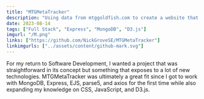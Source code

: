 ```yaml
---
title: "MTGMetaTracker"
description: "Using data from mtggoldfish.com to create a website that tracks the popularity of decks within competitive Magic The Gathering."
date: 2023-08-14
tags: ["Full Stack", "Express", "MongoDB", "D3.js"]
imgurl: "/M.png"
links: ["https://github.com/NickGroveSE/MTGMetaTracker"]
linkimgurls: ["../assets/content/github-mark.svg"]
---
```


For my return to Software Development, I wanted a project that was straightforward in its concept but something that exposes to a lot of new technologies. MTGMetaTracker was ultimately a great 
fit since I got to work with MongoDB, Express, EJS, parse5, and axios for the first time while also expanding my knowledge on CSS, JavaScript, and D3.js.  
